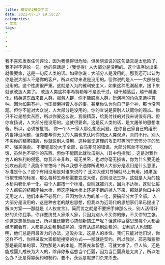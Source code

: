 ```yaml
---
title: 精婴论2精英主义
date: 2021-07-17 19:58:27
categories:
- 文章
tags:
- 
- 
- 
- 
---
```

我不喜欢发表任何评论，因为我觉得很危险。但吴晓波说的这句话真是太危险了，我不得不评论一句。他的原话是：（我觉得）人大部分是没用的。这个语序说出来就很要命，这是一句反人类的话。如果你说：大部分人是没用的。那我还可以认为你是说大部人不是你的客户，所以对你来说是没用的。但你说的是人——大部分是没用的。这个性质很严重。这就是人为的雅利安主义，如果这种思潮起来，接下来就该改造人类了。
改造人类这种事希特勒等不是没干过，越干越落后，越干越退化。精英这东西来自人群，服务人群，你不能脱离人群，扮演神的角色来选种育种。因为如果有神，也压根懒得管人类的事。甚至你认为你自己是个神，那也没问题。但你不能对大众说，人大部分是没用的。你的宣说是要别人认同你的观点。你只不过是想卖东西，所以你要这么说，我很精英，给我付钱的对我来说很有用。但你宣扬说，人大部分是没用的。这就很要命，这是反人类的话，是大屠杀的思想准备。所以，必须被批判。
你一个人一家人那么想没问题，在你自己家自己的组织内当神没问题，但你要与你无关的人类也来认同你的反人类观点，真的不行。别人不买你的精英招牌，你就说别人没用，这种毫无道理的攻击可等同于恐怖分子的恐吓、强买强卖。
不要犯部分大于全部，白马非马的错误。大部分屌丝不吃你的饭，虽然也不买你的东西。但你不能因此就攻击别人（其中包括我），这是对我作为人的权利的侵犯。你我非亲非故，毫无关系，也对你毫无损害，你为什么要无差别攻击我呢？我能不害怕吗？所以我想不通你所说的人大部分是没用是什么意思，标准是什么？这个有用没用是对谁来说的？
比如大便对苍蝇就马上有用。如果强行按苍蝇的标准，那么每种生命都需要变成大便，否则没法生存，这就是人为的独木桥内卷化单一化。每个人都按一个标准，否则就被消灭，因为不达标，这就让每个人疯狂的挤那座独木桥，但这座独木桥上还是不断的掉人下来，那就是你口中的无用之人，他们本来不必死亡，只因为你人为的单一化，要搞部分大于全部。
人大部分是没用的，这是种古老的献忠思想，但我以为近现代的思想家们早已提出了解决方案——那就是《人权宣言》。简而言之就是不要把手伸那么长，别人活得好好的关你屁事，你非要挤兑人家杀人家，只因为别人不买你的账，不买你的主张。你这是想抢劫而已，所以谁还能安心搞创新搞生产呢？但这种巨婴思想每个人都会经历都会有，人都是从幼稚到成熟的，没有从成熟到幼稚的。
幼稚的人也很聪明，他们总是用最省力的办法，这没办法，这是人的本性。我们只能对他们说，你这样不行，你得采取大家都能接受的方式——那就是契约。所以我说，邪恶和狡猾那是最简单的事，因为那是人的本能，而善良和智慧，可就太难了。但人嘛，还是能成婴儿成长为大人的，除非你永远想当个巨婴，因为当巨婴真是太爽了。所以怎么办？还是得靠契约和制约，要不，永远是献忠们杀来杀去。
